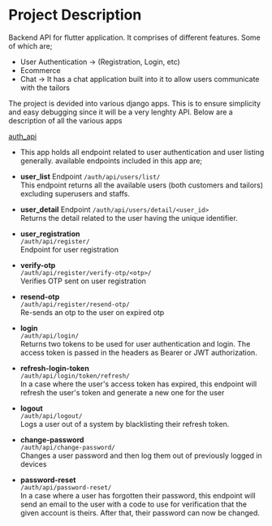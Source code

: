 # Project Description

Backend API for flutter application. It comprises of different features. Some of which are;
* User Authentication -> (Registration, Login, etc)
* Ecommerce
* Chat -> It has a chat application built into it to allow users communicate with the tailors

The project is devided into various django apps. This is to ensure simplicity and easy debugging since it will be a very lenghty API. Below are a description of all the various apps

[auth_api](https://github.com/codewitgabi/tailor_api/tree/main/auth_api)
* This app holds all endpoint related to user authentication and user listing generally. available endpoints included in this app are;

* __user_list__
Endpoint ```/auth/api/users/list/```\
This endpoint returns all the available users (both customers and tailors) excluding superusers and staffs.
* __user_detail__
Endpoint ```/auth/api/users/detail/<user_id>```\
Returns the detail related to the user having the unique identifier.
* __user_registration__\
```/auth/api/register/```\
Endpoint for user registration
* __verify-otp__\
```/auth/api/register/verify-otp/<otp>/```\
Verifies OTP sent on user registration
* __resend-otp__\
```/auth/api/register/resend-otp/```\
Re-sends an otp to the user on expired otp
* __login__\
```/auth/api/login/```\
Returns two tokens to be used for user authentication and login. The access token is passed in the headers as Bearer or JWT authorization.
* __refresh-login-token__\
```/auth/api/login/token/refresh/```\
In a case where the user's access token has expired, this endpoint will refresh the user's token and generate a new one for the user
* __logout__\
```/auth/api/logout/```\
Logs a user out of a system by blacklisting their refresh token.
* __change-password__\
```/auth/api/change-password/```\
Changes a user password and then log them out of previously logged in devices
* __password-reset__\
```/auth/api/password-reset/```\
In a case where a user has forgotten their password, this endpoint will send an email to the user with a code to use for verification that the given account is theirs. After that, their password can now be changed.

